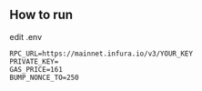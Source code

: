 ## How to run
edit .env
```
RPC_URL=https://mainnet.infura.io/v3/YOUR_KEY
PRIVATE_KEY=
GAS_PRICE=161
BUMP_NONCE_TO=250
```